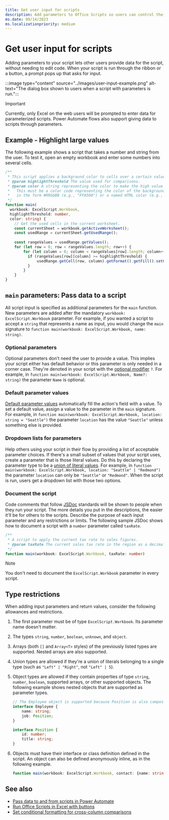```yaml
---
title: Get user input for scripts
description: Add parameters to Office Scripts so users can control their experience. 
ms.date: 09/14/2023
ms.localizationpriority: medium
---
```


# Get user input for scripts

Adding parameters to your script lets other users provide data for the script, without needing to edit code. When your script is run through the ribbon or a button, a prompt pops up that asks for input.

:::image type="content" source="../images/user-input-example.png" alt-text="The dialog box shown to users when a script with parameters is run.":::

> [!IMPORTANT]
> Currently, only Excel on the web users will be prompted to enter data for parameterized scripts. Power Automate flows also support giving data to scripts through parameters.

## Example - Highlight large values

The following example shows a script that takes a number and string from the user. To test it, open an empty workbook and enter some numbers into several cells.

```TypeScript
/**
 * This script applies a background color to cells over a certain value.
 * @param highlightThreshold The value used for comparisons.
 * @param color A string representing the color to make the high value cells. 
 *   This must be a color code representing the color of the background, 
 *   in the form #RRGGBB (e.g., "FFA500") or a named HTML color (e.g., "orange").
 */
function main(
  workbook: ExcelScript.Workbook, 
  highlightThreshold: number, 
  color: string) {
    // Get the used cells in the current worksheet.
    const currentSheet = workbook.getActiveWorksheet();
    const usedRange = currentSheet.getUsedRange();
    
    const rangeValues = usedRange.getValues();
    for (let row = 0; row < rangeValues.length; row++) {
        for (let column = 0; column < rangeValues[row].length; column++) {
          if (rangeValues[row][column] >= highlightThreshold) {
              usedRange.getCell(row, column).getFormat().getFill().setColor(color);
          }
        }
    }
}
```

## `main` parameters: Pass data to a script

All script input is specified as additional parameters for the `main` function. New parameters are added after the mandatory `workbook: ExcelScript.Workbook` parameter. For example, if you wanted a script to accept a `string` that represents a name as input, you would change the `main` signature to `function main(workbook: ExcelScript.Workbook, name: string)`.

### Optional parameters

Optional parameters don't need the user to provide a value. This implies your script either has default behavior or this parameter is only needed in a corner case. They're denoted in your script with the [optional modifier](https://www.typescriptlang.org/docs/handbook/2/functions.html#optional-parameters) `?`. For example, in `function main(workbook: ExcelScript.Workbook, Name?: string)` the parameter `Name` is optional.

### Default parameter values

[Default parameter values](https://www.typescriptlang.org/docs/handbook/variable-declarations.html#default-values) automatically fill the action's field with a value. To set a default value, assign a value to the parameter in the `main` signature. For example, in `function main(workbook: ExcelScript.Workbook, location: string = "Seattle")` the parameter `location` has the value `"Seattle"` unless something else is provided.

### Dropdown lists for parameters

Help others using your script in their flow by providing a list of acceptable parameter choices. If there's a small subset of values that your script uses, create a parameter that is those literal values. Do this by declaring the parameter type to be a [union of literal values](https://www.typescriptlang.org/docs/handbook/2/everyday-types.html#literal-types). For example, in `function main(workbook: ExcelScript.Workbook, location: "Seattle" | "Redmond")` the parameter `location` can only be `"Seattle"` or `"Redmond"`. When the script is run, users get a dropdown list with those two options.

### Document the script

Code comments that follow [JSDoc](https://en.wikipedia.org/wiki/JSDoc) standards will be shown to people when they run your script. The more details you put in the descriptions, the easier it'll be for others to the scripts. Describe the purpose of each input parameter and any restrictions or limits. The following sample JSDoc shows how to document a script with a `number` parameter called `taxRate`.

```TypeScript
/**
 * A script to apply the current tax rate to sales figures.
 * @param taxRate The current sales tax rate in the region as a decimal number (enter 12% as .12).
 */
function main(workbook: ExcelScript.Workbook, taxRate: number)
```

> [!NOTE]
> You don't need to document the `ExcelScript.Workbook` parameter in every script.

## Type restrictions

When adding input parameters and return values, consider the following allowances and restrictions.

1. The first parameter must be of type `ExcelScript.Workbook`. Its parameter name doesn't matter.

1. The types `string`, `number`, `boolean`, `unknown`, and `object`.

1. Arrays (both `[]` and `Array<T>` styles) of the previously listed types are supported. Nested arrays are also supported.

1. Union types are allowed if they're a union of literals belonging to a single type (such as `"Left" | "Right"`, not `"Left" | 5`).

1. Object types are allowed if they contain properties of type `string`, `number`, `boolean`, supported arrays, or other supported objects. The following example shows nested objects that are supported as parameter types.

    ```TypeScript
    // The Employee object is supported because Position is also composed of supported types.
    interface Employee {
        name: string;
        job: Position;
    }

    interface Position {
        id: number;
        title: string;
    }
    ```

1. Objects must have their interface or class definition defined in the script. An object can also be defined anonymously inline, as in the following example.

    ```TypeScript
    function main(workbook: ExcelScript.Workbook, contact: {name: string, email: string})
    ```

## See also

- [Pass data to and from scripts in Power Automate](power-automate-parameters-returns.md)
- [Run Office Scripts in Excel with buttons](script-buttons.md)
- [Set conditional formatting for cross-column comparisons](../resources/samples/conditional-formatting-parameters.md)
